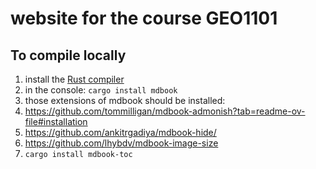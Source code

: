
# website for the course GEO1101

## To compile locally

1. install the [Rust compiler](https://www.rust-lang.org/tools/install)
2. in the console: `cargo install mdbook`
3. those extensions of mdbook should be installed:
  1. https://github.com/tommilligan/mdbook-admonish?tab=readme-ov-file#installation
  2. https://github.com/ankitrgadiya/mdbook-hide/
  3. https://github.com/lhybdv/mdbook-image-size
  4. `cargo install mdbook-toc`